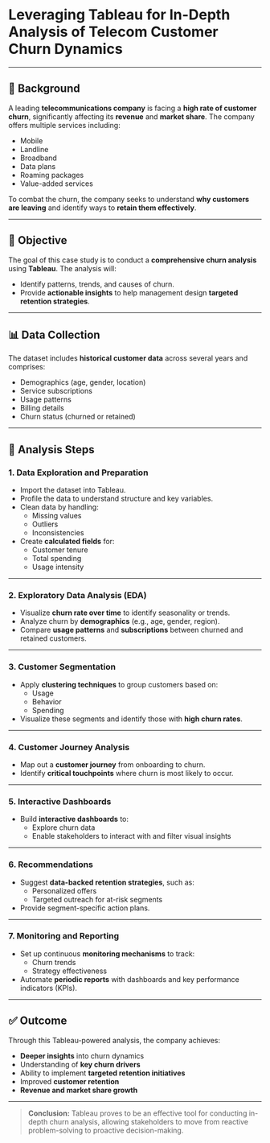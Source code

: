 # Leveraging Tableau for In-Depth Analysis of Telecom Customer Churn Dynamics

---

## 📌 Background

A leading **telecommunications company** is facing a **high rate of customer churn**, significantly affecting its **revenue** and **market share**. The company offers multiple services including:

- Mobile
- Landline
- Broadband
- Data plans
- Roaming packages
- Value-added services

To combat the churn, the company seeks to understand **why customers are leaving** and identify ways to **retain them effectively**.

---

## 🎯 Objective

The goal of this case study is to conduct a **comprehensive churn analysis** using **Tableau**. The analysis will:

- Identify patterns, trends, and causes of churn.
- Provide **actionable insights** to help management design **targeted retention strategies**.

---

## 📊 Data Collection

The dataset includes **historical customer data** across several years and comprises:

- Demographics (age, gender, location)
- Service subscriptions
- Usage patterns
- Billing details
- Churn status (churned or retained)

---

## 🧠 Analysis Steps

### 1. Data Exploration and Preparation
- Import the dataset into Tableau.
- Profile the data to understand structure and key variables.
- Clean data by handling:
  - Missing values
  - Outliers
  - Inconsistencies
- Create **calculated fields** for:
  - Customer tenure
  - Total spending
  - Usage intensity

---

### 2. Exploratory Data Analysis (EDA)
- Visualize **churn rate over time** to identify seasonality or trends.
- Analyze churn by **demographics** (e.g., age, gender, region).
- Compare **usage patterns** and **subscriptions** between churned and retained customers.

---

### 3. Customer Segmentation
- Apply **clustering techniques** to group customers based on:
  - Usage
  - Behavior
  - Spending
- Visualize these segments and identify those with **high churn rates**.

---

### 4. Customer Journey Analysis
- Map out a **customer journey** from onboarding to churn.
- Identify **critical touchpoints** where churn is most likely to occur.

---

### 5. Interactive Dashboards
- Build **interactive dashboards** to:
  - Explore churn data
  - Enable stakeholders to interact with and filter visual insights

---

### 6. Recommendations
- Suggest **data-backed retention strategies**, such as:
  - Personalized offers
  - Targeted outreach for at-risk segments
- Provide segment-specific action plans.

---

### 7. Monitoring and Reporting
- Set up continuous **monitoring mechanisms** to track:
  - Churn trends
  - Strategy effectiveness
- Automate **periodic reports** with dashboards and key performance indicators (KPIs).

---

## ✅ Outcome

Through this Tableau-powered analysis, the company achieves:

- **Deeper insights** into churn dynamics
- Understanding of **key churn drivers**
- Ability to implement **targeted retention initiatives**
- Improved **customer retention**
- **Revenue and market share growth**

---

> **Conclusion:** Tableau proves to be an effective tool for conducting in-depth churn analysis, allowing stakeholders to move from reactive problem-solving to proactive decision-making.
